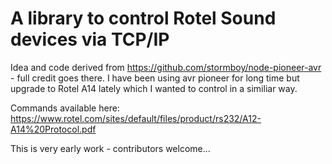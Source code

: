 # A library to control Rotel Sound devices via TCP/IP

Idea and code derived from https://github.com/stormboy/node-pioneer-avr - full credit goes there. I have been using avr pioneer for long time but upgrade to Rotel A14 lately which I wanted to control in a similiar way.

Commands available here: https://www.rotel.com/sites/default/files/product/rs232/A12-A14%20Protocol.pdf

This is very early work - contributors welcome...
